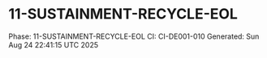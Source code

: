 # 11-SUSTAINMENT-RECYCLE-EOL
Phase: 11-SUSTAINMENT-RECYCLE-EOL
CI: CI-DE001-010
Generated: Sun Aug 24 22:41:15 UTC 2025
